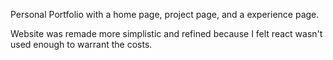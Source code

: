 Personal Portfolio with a home page, project page, and a experience page.

Website was remade more simplistic and refined because I felt react wasn't used enough to warrant the costs.
